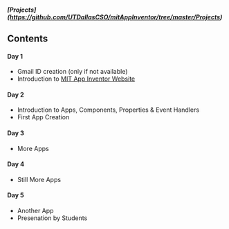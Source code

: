 ##### [Projects] (https://github.com/UTDallasCSO/mitAppInventor/tree/master/Projects)

## Contents
#### Day 1
* Gmail ID creation (only if not available)
* Introduction to [MIT App Inventor Website](http://ai2.appinventor.mit.edu)

#### Day 2
* Introduction to Apps, Components, Properties & Event Handlers
* First App Creation

#### Day 3
* More Apps

#### Day 4
* Still More Apps

#### Day 5
* Another App
* Presenation by Students
